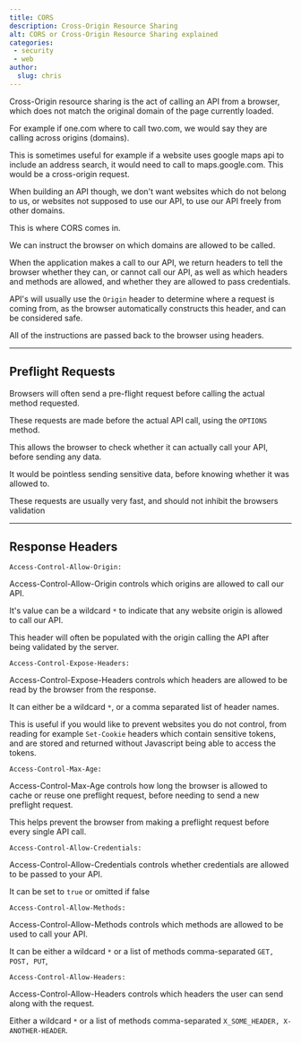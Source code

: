 ```yaml
---
title: CORS
description: Cross-Origin Resource Sharing
alt: CORS or Cross-Origin Resource Sharing explained
categories:
 - security
 - web
author:  
  slug: chris
---
```


Cross-Origin resource sharing is the act of calling an API from a browser, 
which does not match the original domain of the page currently loaded.

For example if one.com where to call two.com, we would say they are calling across origins (domains).

This is sometimes useful for example if a website uses google maps api to include an address search,
it would need to call to maps.google.com. This would be a cross-origin request.

When building an API though, we don't want websites which do not belong to us,
or websites not supposed to use our API, to use our API freely from other domains.

This is where CORS comes in. 

We can instruct the browser on which domains are allowed to be called.

When the application makes a call to our API, 
we return headers to tell the browser whether they can, or cannot call our API,
as well as which headers and methods are allowed, and whether they are allowed to pass credentials.

API's will usually use the `Origin` header to determine where a request is coming from, 
as the browser automatically constructs this header, and can be considered safe.

All of the instructions are passed back to the browser using headers.

---
## Preflight Requests

Browsers will often send a pre-flight request before calling the actual method requested. 

These requests are made before the actual API call, using the `OPTIONS` method. 

This allows the browser to check whether it can actually call your API, before sending any data.

It would be pointless sending sensitive data, before knowing whether it was allowed to.

These requests are usually very fast, and should not inhibit the browsers validation

---
## Response Headers 

```
Access-Control-Allow-Origin:   
```

Access-Control-Allow-Origin controls which origins are allowed to call our API. 

It's value can be a wildcard `*` to indicate that any website origin is allowed to call our API.

This header will often be populated with the origin calling the API after being validated by the server.

```
Access-Control-Expose-Headers:
``` 

Access-Control-Expose-Headers controls which headers are allowed to be read by the browser from the response.

It can either be a wildcard `*`, or a comma separated list of header names.

This is useful if you would like to prevent websites you do not control, 
from reading for example `Set-Cookie` headers which contain sensitive tokens,
and are stored and returned without Javascript being able to access the tokens.

```
Access-Control-Max-Age:
```

Access-Control-Max-Age controls how long the browser is allowed to cache or reuse one preflight request,
before needing to send a new preflight request.

This helps prevent the browser from making a preflight request before every single API call.

```
Access-Control-Allow-Credentials: 
```

Access-Control-Allow-Credentials controls whether credentials are allowed to be passed to your API.

It can be set to `true` or omitted if false

```
Access-Control-Allow-Methods:
```

Access-Control-Allow-Methods controls which methods are allowed to be used to call your API.

It can be either a wildcard `*` or a list of methods comma-separated `GET, POST, PUT`,

```
Access-Control-Allow-Headers:
``` 

Access-Control-Allow-Headers controls which headers the user can send along with the request.

Either a wildcard `*` or a list of methods comma-separated `X_SOME_HEADER, X-ANOTHER-HEADER`.
